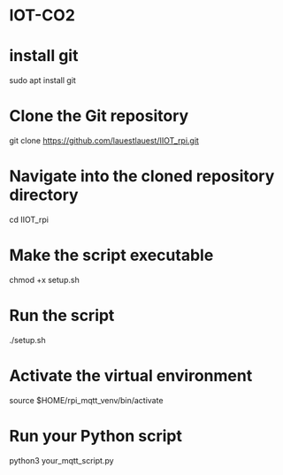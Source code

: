 IOT-CO2
=======
# install git 
sudo apt install git

# Clone the Git repository
git clone https://github.com/lauestlauest/IIOT_rpi.git

# Navigate into the cloned repository directory
cd IIOT_rpi

# Make the script executable
chmod +x setup.sh

# Run the script
./setup.sh


# Activate the virtual environment
source $HOME/rpi_mqtt_venv/bin/activate

# Run your Python script
python3 your_mqtt_script.py
